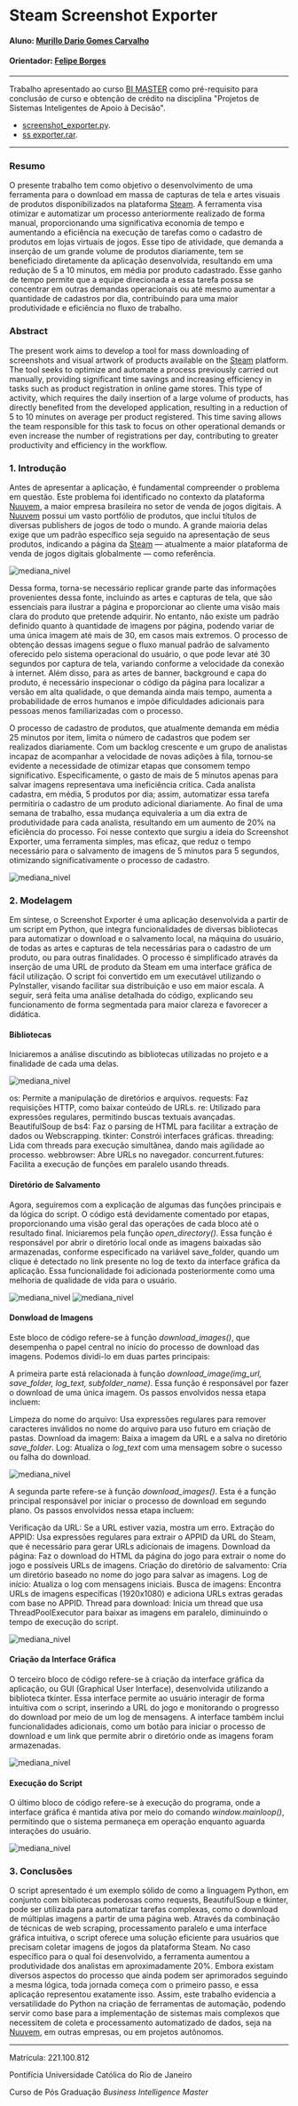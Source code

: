 
# Steam Screenshot Exporter

#### Aluno: [Murillo Dario Gomes Carvalho](https://github.com/Murillodgc)
#### Orientador: [Felipe Borges](https://github.com/FelipeBorgesC)

---

Trabalho apresentado ao curso [BI MASTER](https://ica.puc-rio.ai/bi-master) como pré-requisito para conclusão de curso e obtenção de crédito na disciplina "Projetos de Sistemas Inteligentes de Apoio à Decisão".

- [screenshot_exporter.py](https://github.com/Murillodgc/Steam_Screenshot_Exporter/blob/main/screenshot_exporter.py).
- [ss exporter.rar](https://github.com/Murillodgc/Steam_Screenshot_Exporter/blob/main/ss%20exporter.rar).

---

### Resumo

O presente trabalho tem como objetivo o desenvolvimento de uma ferramenta para o download em massa de capturas de tela e artes visuais de produtos disponibilizados na plataforma [Steam](https://store.steampowered.com/). A ferramenta visa otimizar e automatizar um processo anteriormente realizado de forma manual, proporcionando uma significativa economia de tempo e aumentando a eficiência na execução de tarefas como o cadastro de produtos em lojas virtuais de jogos. Esse tipo de atividade, que demanda a inserção de um grande volume de produtos diariamente, tem se beneficiado diretamente da aplicação desenvolvida, resultando em uma redução de 5 a 10 minutos, em média por produto cadastrado. Esse ganho de tempo permite que a equipe direcionada a essa tarefa possa se concentrar em outras demandas operacionais ou até mesmo aumentar a quantidade de cadastros por dia, contribuindo para uma maior produtividade e eficiência no fluxo de trabalho.

### Abstract

The present work aims to develop a tool for mass downloading of screenshots and visual artwork of products available on the [Steam](https://store.steampowered.com/) platform. The tool seeks to optimize and automate a process previously carried out manually, providing significant time savings and increasing efficiency in tasks such as product registration in online game stores. This type of activity, which requires the daily insertion of a large volume of products, has directly benefited from the developed application, resulting in a reduction of 5 to 10 minutes on average per product registered. This time saving allows the team responsible for this task to focus on other operational demands or even increase the number of registrations per day, contributing to greater productivity and efficiency in the workflow.

### 1. Introdução

Antes de apresentar a aplicação, é fundamental compreender o problema em questão. Este problema foi identificado no contexto da plataforma [Nuuvem](https://www.nuuvem.com/-/), a maior empresa brasileira no setor de venda de jogos digitais. A [Nuuvem](https://www.nuuvem.com/-/) possui um vasto portfólio de produtos, que inclui títulos de diversas publishers de jogos de todo o mundo. A grande maioria delas exige que um padrão específico seja seguido na apresentação de seus produtos, indicando a página da [Steam](https://store.steampowered.com/) — atualmente a maior plataforma de venda de jogos digitais globalmente — como referência.

<img src="https://github.com/Murillodgc/Steam_Screenshot_Exporter/blob/main/images/steampage.jpg" alt="mediana_nivel" />

Dessa forma, torna-se necessário replicar grande parte das informações provenientes dessa fonte, incluindo as artes e capturas de tela, que são essenciais para ilustrar a página e proporcionar ao cliente uma visão mais clara do produto que pretende adquirir. No entanto, não existe um padrão definido quanto à quantidade de imagens por página, podendo variar de uma única imagem até mais de 30, em casos mais extremos. O processo de obtenção dessas imagens segue o fluxo manual padrão de salvamento oferecido pelo sistema operacional do usuário, o que pode levar até 30 segundos por captura de tela, variando conforme a velocidade da conexão à internet. Além disso, para as artes de banner, background e capa do produto, é necessário inspecionar o código da página para localizar a versão em alta qualidade, o que demanda ainda mais tempo, aumenta a probabilidade de erros humanos e impõe dificuldades adicionais para pessoas menos familiarizadas com o processo. 

O processo de cadastro de produtos, que atualmente demanda em média 25 minutos por item, limita o número de cadastros que podem ser realizados diariamente. Com um backlog crescente e um grupo de analistas incapaz de acompanhar a velocidade de novas adições à fila, tornou-se evidente a necessidade de otimizar etapas que consomem tempo significativo. Especificamente, o gasto de mais de 5 minutos apenas para salvar imagens representava uma ineficiência crítica. Cada analista cadastra, em média, 5 produtos por dia; assim, automatizar essa tarefa permitiria o cadastro de um produto adicional diariamente. Ao final de uma semana de trabalho, essa mudança equivaleria a um dia extra de produtividade para cada analista, resultando em um aumento de 20% na eficiência do processo. Foi nesse contexto que surgiu a ideia do Screenshot Exporter, uma ferramenta simples, mas eficaz, que reduz o tempo necessário para o salvamento de imagens de 5 minutos para 5 segundos, otimizando significativamente o processo de cadastro.

<img src="https://github.com/Murillodgc/Steam_Screenshot_Exporter/blob/main/images/ss_exporter.jpg" alt="mediana_nivel" />

### 2. Modelagem

Em síntese, o Screenshot Exporter é uma aplicação desenvolvida a partir de um script em Python, que integra funcionalidades de diversas bibliotecas para automatizar o download e o salvamento local, na máquina do usuário, de todas as artes e capturas de tela necessárias para o cadastro de um produto, ou para outras finalidades. O processo é simplificado através da inserção de uma URL de produto da Steam em uma interface gráfica de fácil utilização. O script foi convertido em um executável utilizando o PyInstaller, visando facilitar sua distribuição e uso em maior escala. A seguir, será feita uma análise detalhada do código, explicando seu funcionamento de forma segmentada para maior clareza e favorecer a didática.

#### Bibliotecas

Iniciaremos a análise discutindo as bibliotecas utilizadas no projeto e a finalidade de cada uma delas.

<img src="https://github.com/Murillodgc/Steam_Screenshot_Exporter/blob/main/images/libraries.jpg" alt="mediana_nivel" />

os: Permite a manipulação de diretórios e arquivos.
requests: Faz requisições HTTP, como baixar conteúdo de URLs.
re: Utilizado para expressões regulares, permitindo buscas textuais avançadas.
BeautifulSoup de bs4: Faz o parsing de HTML para facilitar a extração de dados ou Webscrapping.
tkinter: Constrói interfaces gráficas.
threading: Lida com threads para execução simultânea, dando mais agilidade ao processo.
webbrowser: Abre URLs no navegador.
concurrent.futures: Facilita a execução de funções em paralelo usando threads.

#### Diretório de Salvamento

Agora, seguiremos com a explicação de algumas das funções principais e da lógica do script. O código está devidamente comentado por etapas, proporcionando uma visão geral das operações de cada bloco até o resultado final. Iniciaremos pela função *open_directory()*. Essa função é responsável por abrir o diretório local onde as imagens baixadas são armazenadas, conforme especificado na variável save_folder, quando um clique é detectado no link presente no log de texto da interface gráfica da aplicação. Essa funcionalidade foi adicionada posteriormente como uma melhoria de qualidade de vida para o usuário.

<img src="https://github.com/Murillodgc/Steam_Screenshot_Exporter/blob/main/images/bloco1.jpg" alt="mediana_nivel" />
<img src="https://github.com/Murillodgc/Steam_Screenshot_Exporter/blob/main/images/bloco1_2.jpg" alt="mediana_nivel" />

#### Donwload de Imagens

Este bloco de código refere-se à função *download_images()*, que desempenha o papel central no início do processo de download das imagens. Podemos dividi-lo em duas partes principais:

A primeira parte está relacionada à função *download_image(img_url, save_folder, log_text, subfolder_name)*. Essa função é responsável por fazer o download de uma única imagem. Os passos envolvidos nessa etapa incluem:

Limpeza do nome do arquivo: Usa expressões regulares para remover caracteres inválidos no nome do arquivo para uso futuro em criação de pastas.
Download da imagem: Baixa a imagem da URL e a salva no diretório *save_folder*.
Log: Atualiza o *log_text* com uma mensagem sobre o sucesso ou falha do download.

<img src="https://github.com/Murillodgc/Steam_Screenshot_Exporter/blob/main/images/bloco2.jpg" alt="mediana_nivel" />

A segunda parte refere-se à função *download_images()*. Esta é a função principal responsável por iniciar o processo de download em segundo plano. Os passos envolvidos nessa etapa incluem:

Verificação da URL: Se a URL estiver vazia, mostra um erro.
Extração do APPID: Usa expressões regulares para extrair o APPID da URL do Steam, que é necessário para gerar URLs adicionais de imagens.
Download da página: Faz o download do HTML da página do jogo para extrair o nome do jogo e possíveis URLs de imagens.
Criação do diretório de salvamento: Cria um diretório baseado no nome do jogo para salvar as imagens.
Log de início: Atualiza o log com mensagens iniciais.
Busca de imagens: Encontra URLs de imagens específicas (1920x1080) e adiciona URLs extras geradas com base no APPID.
Thread para download: Inicia um thread que usa ThreadPoolExecutor para baixar as imagens em paralelo, diminuindo o tempo de execução do script.

<img src="https://github.com/Murillodgc/Steam_Screenshot_Exporter/blob/main/images/bloco2.2.jpg" alt="mediana_nivel" />

#### Criação da Interface Gráfica

O terceiro bloco de código refere-se à criação da interface gráfica da aplicação, ou GUI (Graphical User Interface), desenvolvida utilizando a biblioteca tkinter. Essa interface permite ao usuário interagir de forma intuitiva com o script, inserindo a URL do jogo e monitorando o progresso do download por meio de um log de mensagens. A interface também inclui funcionalidades adicionais, como um botão para iniciar o processo de download e um link que permite abrir o diretório onde as imagens foram armazenadas.

<img src="https://github.com/Murillodgc/Steam_Screenshot_Exporter/blob/main/images/bloco3.jpg" alt="mediana_nivel" />

#### Execução do Script

O último bloco de código refere-se à execução do programa, onde a interface gráfica é mantida ativa por meio do comando *window.mainloop()*, permitindo que o sistema permaneça em operação enquanto aguarda interações do usuário.

<img src="https://github.com/Murillodgc/Steam_Screenshot_Exporter/blob/main/images/bloco4.jpg" alt="mediana_nivel" />

### 3. Conclusões

O script apresentado é um exemplo sólido de como a linguagem Python, em conjunto com bibliotecas poderosas como requests, BeautifulSoup e tkinter, pode ser utilizada para automatizar tarefas complexas, como o download de múltiplas imagens a partir de uma página web. Através da combinação de técnicas de web scraping, processamento paralelo e uma interface gráfica intuitiva, o script oferece uma solução eficiente para usuários que precisam coletar imagens de jogos da plataforma Steam. No caso específico para o qual foi desenvolvido, a ferramenta aumentou a produtividade dos analistas em aproximadamente 20%. Embora existam diversos aspectos do processo que ainda podem ser aprimorados seguindo a mesma lógica, toda jornada começa com o primeiro passo, e essa aplicação representou exatamente isso. Assim, este trabalho evidencia a versatilidade do Python na criação de ferramentas de automação, podendo servir como base para a implementação de sistemas mais complexos que necessitem de coleta e processamento automatizado de dados, seja na [Nuuvem](https://www.nuuvem.com/-/), em outras empresas, ou em projetos autônomos.

---

Matrícula: 221.100.812

Pontifícia Universidade Católica do Rio de Janeiro

Curso de Pós Graduação *Business Intelligence Master*
